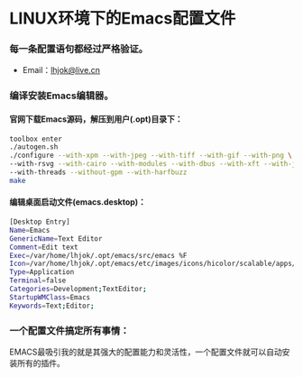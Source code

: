 # LINUX环境下的Emacs配置文件

### 每一条配置语句都经过严格验证。
* Email：lhjok@live.cn

### 编译安装Emacs编辑器。

#### 官网下载Emacs源码，解压到用户(.opt)目录下：

```sh
toolbox enter
./autogen.sh
./configure --with-xpm --with-jpeg --with-tiff --with-gif --with-png \
--with-rsvg --with-cairo --with-modules --with-dbus --with-xft --with-json \
--with-threads --without-gpm --with-harfbuzz
make
```

#### 编辑桌面启动文件(emacs.desktop)：

```sh
[Desktop Entry]
Name=Emacs
GenericName=Text Editor
Comment=Edit text
Exec=/var/home/lhjok/.opt/emacs/src/emacs %F
Icon=/var/home/lhjok/.opt/emacs/etc/images/icons/hicolor/scalable/apps/emacs.svg
Type=Application
Terminal=false
Categories=Development;TextEditor;
StartupWMClass=Emacs
Keywords=Text;Editor;
```

### 一个配置文件搞定所有事情：
EMACS最吸引我的就是其强大的配置能力和灵活性，一个配置文件就可以自动安装所有的插件。